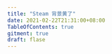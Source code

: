 ```yaml
---
title: "Steam 背景黄了"
date: 2021-02-22T21:31:00+08:00
TableOfContents: true
gitment: true
draft: flase
---
```


